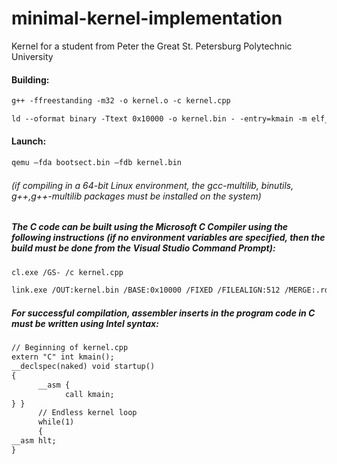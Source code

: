 # minimal-kernel-implementation
Kernel for a student from Peter the Great St. Petersburg Polytechnic University


#### Building:
```md
g++ -ffreestanding -m32 -o kernel.o -c kernel.cpp
```

```md
ld --oformat binary -Ttext 0x10000 -o kernel.bin - -entry=kmain -m elf_i386 kernel.o
```

#### Launch:
```md
qemu –fda bootsect.bin –fdb kernel.bin
```
###### (if compiling in a 64-bit Linux environment, the gcc-multilib, binutils, g++,g++-multilib packages must be installed on the system)



##### The C code can be built using the Microsoft C Compiler using the following instructions (if no environment variables are specified, then the build must be done from the Visual Studio Command Prompt):

```md
cl.exe /GS- /c kernel.cpp
```
```md
link.exe /OUT:kernel.bin /BASE:0x10000 /FIXED /FILEALIGN:512 /MERGE:.rdata=.data /IGNORE:4254 /NODEFAULTLIB /ENTRY:kmain /SUBSYSTEM:NATIVE kernel.obj
```

##### For successful compilation, assembler inserts in the program code in C must be written using Intel syntax:
```md
// Beginning of kernel.cpp
extern "C" int kmain();
__declspec(naked) void startup()
{
      __asm {
            call kmain;
} }
      // Endless kernel loop
      while(1)
      {
__asm hlt;
}
```
